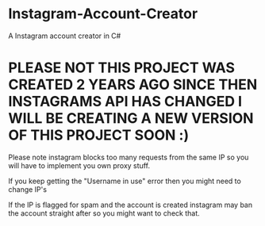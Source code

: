 # Instagram-Account-Creator
A Instagram account creator in C#


# PLEASE NOT THIS PROJECT WAS CREATED 2 YEARS AGO SINCE THEN INSTAGRAMS API HAS CHANGED I WILL BE CREATING A NEW VERSION OF THIS PROJECT SOON :)


Please note instagram blocks too many requests from the same IP so you will have to implement you own proxy stuff.

If you keep getting the "Username in use" error then you might need to change IP's

If the IP is flagged for spam and the account is created instagram may ban the account straight after so you might want to check that.

